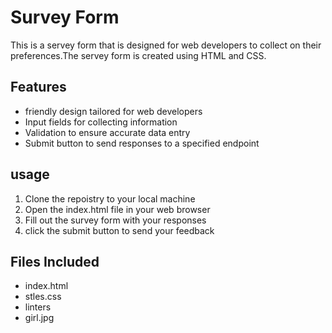 # Survey Form
This is a servey form that is designed for web developers to collect on their preferences.The servey form is created using HTML and CSS.

## Features
- friendly design tailored for web developers 
- Input fields for collecting information
- Validation to ensure accurate data entry
- Submit button to send responses to a specified endpoint

## usage
1. Clone the repoistry to your local machine 
2. Open the index.html file in your web browser 
3. Fill out the survey form with your responses 
4. click the submit button to send your feedback

## Files Included
- index.html
- stles.css
- linters
- girl.jpg